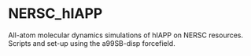 # NERSC_hIAPP

All-atom molecular dynamics simulations of hIAPP on NERSC resources. Scripts and set-up using the a99SB-disp forcefield.
